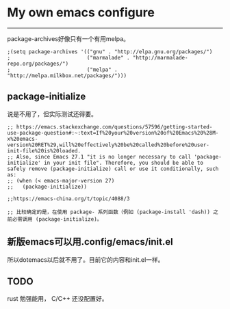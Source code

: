 # My own emacs configure
---

package-archives好像只有一个有用melpa。

``` elisp
;(setq package-archives '(("gnu" . "http://elpa.gnu.org/packages/")
;                         ("marmalade" . "http://marmalade-repo.org/packages/")
;                         ("melpa" . "http://melpa.milkbox.net/packages/")))

```
## package-initialize

说是不用了，但实际测试还得要。
``` elisp
;; https://emacs.stackexchange.com/questions/57596/getting-started-use-package-question#:~:text=If%20your%20version%20of%20Emacs%20%28M-x%20emacs-version%20RET%29,will%20effectively%20be%20called%20before%20user-init-file%20is%20loaded.
;; Also, since Emacs 27.1 "it is no longer necessary to call 'package-initialize' in your init file". Therefore, you should be able to safely remove (package-initialize) call or use it conditionally, such as:
;; (when (< emacs-major-version 27)
;;   (package-initialize))

;;https://emacs-china.org/t/topic/4088/3

;; 比较确定的是，在使用 package- 系列函数（例如 (package-install 'dash)) 之前必需调用 (package-initialize)。
```

## 新版emacs可以用.config/emacs/init.el
所以dotemacs以后就不用了。目前它的内容和init.el一样。

## TODO

rust 勉强能用， C/C++ 还没配置好。
